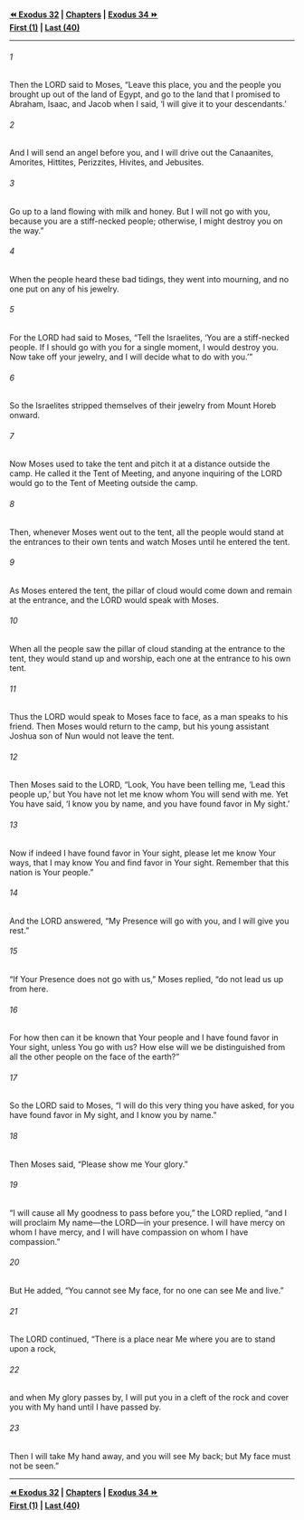   
**[⏪ Exodus 32](./Exodus%2032.md) | [Chapters](./_index.md) | [Exodus 34 ⏩](./Exodus%2034.md)**  
**[First (1)](./Exodus%201.md) | [Last (40)](./Exodus%2040.md)**  
  
---  
  
###### 1  
Then the LORD said to Moses, “Leave this place, you and the people you brought up out of the land of Egypt, and go to the land that I promised to Abraham, Isaac, and Jacob when I said, ‘I will give it to your descendants.’  
  
###### 2  
And I will send an angel before you, and I will drive out the Canaanites, Amorites, Hittites, Perizzites, Hivites, and Jebusites.  
  
###### 3  
Go up to a land flowing with milk and honey. But I will not go with you, because you are a stiff-necked people; otherwise, I might destroy you on the way.”  
  
###### 4  
When the people heard these bad tidings, they went into mourning, and no one put on any of his jewelry.  
  
###### 5  
For the LORD had said to Moses, “Tell the Israelites, ‘You are a stiff-necked people. If I should go with you for a single moment, I would destroy you. Now take off your jewelry, and I will decide what to do with you.’”  
  
###### 6  
So the Israelites stripped themselves of their jewelry from Mount Horeb onward.  
  
###### 7  
Now Moses used to take the tent and pitch it at a distance outside the camp. He called it the Tent of Meeting, and anyone inquiring of the LORD would go to the Tent of Meeting outside the camp.  
  
###### 8  
Then, whenever Moses went out to the tent, all the people would stand at the entrances to their own tents and watch Moses until he entered the tent.  
  
###### 9  
As Moses entered the tent, the pillar of cloud would come down and remain at the entrance, and the LORD would speak with Moses.  
  
###### 10  
When all the people saw the pillar of cloud standing at the entrance to the tent, they would stand up and worship, each one at the entrance to his own tent.  
  
###### 11  
Thus the LORD would speak to Moses face to face, as a man speaks to his friend. Then Moses would return to the camp, but his young assistant Joshua son of Nun would not leave the tent.  
  
###### 12  
Then Moses said to the LORD, “Look, You have been telling me, ‘Lead this people up,’ but You have not let me know whom You will send with me. Yet You have said, ‘I know you by name, and you have found favor in My sight.’  
  
###### 13  
Now if indeed I have found favor in Your sight, please let me know Your ways, that I may know You and find favor in Your sight. Remember that this nation is Your people.”  
  
###### 14  
And the LORD answered, “My Presence will go with you, and I will give you rest.”  
  
###### 15  
“If Your Presence does not go with us,” Moses replied, “do not lead us up from here.  
  
###### 16  
For how then can it be known that Your people and I have found favor in Your sight, unless You go with us? How else will we be distinguished from all the other people on the face of the earth?”  
  
###### 17  
So the LORD said to Moses, “I will do this very thing you have asked, for you have found favor in My sight, and I know you by name.”  
  
###### 18  
Then Moses said, “Please show me Your glory.”  
  
###### 19  
“I will cause all My goodness to pass before you,” the LORD replied, “and I will proclaim My name—the LORD—in your presence. I will have mercy on whom I have mercy, and I will have compassion on whom I have compassion.”  
  
###### 20  
But He added, “You cannot see My face, for no one can see Me and live.”  
  
###### 21  
The LORD continued, “There is a place near Me where you are to stand upon a rock,  
  
###### 22  
and when My glory passes by, I will put you in a cleft of the rock and cover you with My hand until I have passed by.  
  
###### 23  
Then I will take My hand away, and you will see My back; but My face must not be seen.”  
  
  
---  
  
**[⏪ Exodus 32](./Exodus%2032.md) | [Chapters](./_index.md) | [Exodus 34 ⏩](./Exodus%2034.md)**  
**[First (1)](./Exodus%201.md) | [Last (40)](./Exodus%2040.md)**  
  
